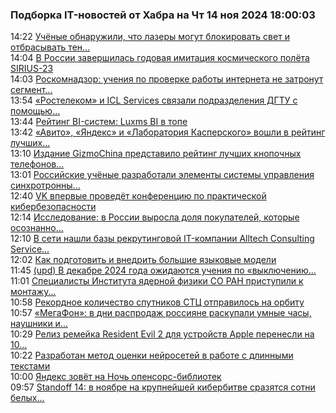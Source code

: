<h3>Подборка IT-новостей от Хабра на Чт 14 ноя 2024 18:00:03</h3>
<div class="rss">
  <span class="smaller gray hspace">14:22</span>
  <a class="nodecor" href="https://habr.com/ru/news/858666/?utm_source=habrahabr&utm_medium=rss&utm_campaign=858666">Учёные обнаружили, что лазеры могут блокировать свет и отбрасывать тен...</a>
</div>
<div class="rss">
  <span class="smaller gray hspace">14:04</span>
  <a class="nodecor" href="https://habr.com/ru/news/858660/?utm_source=habrahabr&utm_medium=rss&utm_campaign=858660">В России завершилась годовая имитация космического полёта SIRIUS-23</a>
</div>
<div class="rss">
  <span class="smaller gray hspace">14:03</span>
  <a class="nodecor" href="https://habr.com/ru/news/858658/?utm_source=habrahabr&utm_medium=rss&utm_campaign=858658">Роскомнадзор: учения по проверке работы интернета не затронут сегмент...</a>
</div>
<div class="rss">
  <span class="smaller gray hspace">13:54</span>
  <a class="nodecor" href="https://habr.com/ru/companies/icl_group/news/858656/?utm_source=habrahabr&utm_medium=rss&utm_campaign=858656">«Ростелеком» и ICL Services связали подразделения ДГТУ с помощью...</a>
</div>
<div class="rss">
  <span class="smaller gray hspace">13:44</span>
  <a class="nodecor" href="https://habr.com/ru/companies/luxms_bi/news/858652/?utm_source=habrahabr&utm_medium=rss&utm_campaign=858652">Рейтинг BI-систем: Luxms BI в топе</a>
</div>
<div class="rss">
  <span class="smaller gray hspace">13:42</span>
  <a class="nodecor" href="https://habr.com/ru/news/858650/?utm_source=habrahabr&utm_medium=rss&utm_campaign=858650">«Авито», «Яндекс» и «Лаборатория Касперского» вошли в рейтинг лучших...</a>
</div>
<div class="rss">
  <span class="smaller gray hspace">13:10</span>
  <a class="nodecor" href="https://habr.com/ru/news/858640/?utm_source=habrahabr&utm_medium=rss&utm_campaign=858640">Издание GizmoChina представило рейтинг лучших кнопочных телефонов...</a>
</div>
<div class="rss">
  <span class="smaller gray hspace">13:01</span>
  <a class="nodecor" href="https://habr.com/ru/news/858634/?utm_source=habrahabr&utm_medium=rss&utm_campaign=858634">Российские учёные разработали элементы системы управления синхротронны...</a>
</div>
<div class="rss">
  <span class="smaller gray hspace">12:40</span>
  <a class="nodecor" href="https://habr.com/ru/news/858624/?utm_source=habrahabr&utm_medium=rss&utm_campaign=858624">VK впервые проведёт конференцию по практической кибербезопасности</a>
</div>
<div class="rss">
  <span class="smaller gray hspace">12:14</span>
  <a class="nodecor" href="https://habr.com/ru/news/858620/?utm_source=habrahabr&utm_medium=rss&utm_campaign=858620">Исследование: в России выросла доля покупателей, которые осознанно...</a>
</div>
<div class="rss">
  <span class="smaller gray hspace">12:10</span>
  <a class="nodecor" href="https://habr.com/ru/news/858618/?utm_source=habrahabr&utm_medium=rss&utm_campaign=858618">В сети нашли базы рекрутинговой IT-компании Alltech Consulting Service...</a>
</div>
<div class="rss">
  <span class="smaller gray hspace">12:02</span>
  <a class="nodecor" href="https://habr.com/ru/companies/mws/news/858614/?utm_source=habrahabr&utm_medium=rss&utm_campaign=858614">Как подготовить и внедрить большие языковые модели</a>
</div>
<div class="rss">
  <span class="smaller gray hspace">11:45</span>
  <a class="nodecor" href="https://habr.com/ru/news/858608/?utm_source=habrahabr&utm_medium=rss&utm_campaign=858608">(upd) В декабре 2024 года ожидаются учения по «выключению...</a>
</div>
<div class="rss">
  <span class="smaller gray hspace">11:01</span>
  <a class="nodecor" href="https://habr.com/ru/news/858596/?utm_source=habrahabr&utm_medium=rss&utm_campaign=858596">Специалисты Института ядерной физики СО РАН приступили к монтажу...</a>
</div>
<div class="rss">
  <span class="smaller gray hspace">10:58</span>
  <a class="nodecor" href="https://habr.com/ru/companies/stc_spb/news/858594/?utm_source=habrahabr&utm_medium=rss&utm_campaign=858594">Рекордное количество спутников СТЦ отправилось на орбиту</a>
</div>
<div class="rss">
  <span class="smaller gray hspace">10:57</span>
  <a class="nodecor" href="https://habr.com/ru/news/858592/?utm_source=habrahabr&utm_medium=rss&utm_campaign=858592">«МегаФон»: в дни распродаж россияне раскупали умные часы, наушники и...</a>
</div>
<div class="rss">
  <span class="smaller gray hspace">10:29</span>
  <a class="nodecor" href="https://habr.com/ru/news/858572/?utm_source=habrahabr&utm_medium=rss&utm_campaign=858572">Релиз ремейка Resident Evil 2 для устройств Apple перенесли на 10...</a>
</div>
<div class="rss">
  <span class="smaller gray hspace">10:22</span>
  <a class="nodecor" href="https://habr.com/ru/news/858568/?utm_source=habrahabr&utm_medium=rss&utm_campaign=858568">Разработан метод оценки нейросетей в работе с длинными текстами</a>
</div>
<div class="rss">
  <span class="smaller gray hspace">10:00</span>
  <a class="nodecor" href="https://habr.com/ru/companies/yandex/news/858294/?utm_source=habrahabr&utm_medium=rss&utm_campaign=858294">Яндекс зовёт на Ночь опенсорс-библиотек</a>
</div>
<div class="rss">
  <span class="smaller gray hspace">09:57</span>
  <a class="nodecor" href="https://habr.com/ru/companies/pt/news/858564/?utm_source=habrahabr&utm_medium=rss&utm_campaign=858564">Standoff 14: в ноябре на крупнейшей кибербитве сразятся сотни белых...</a>
</div>